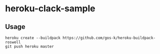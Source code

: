 # heroku-clack-sample


## Usage


```
heroku create --buildpack https://github.com/gos-k/heroku-buildpack-roswell
git push heroku master
```
